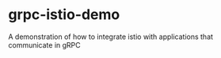 # grpc-istio-demo
A demonstration of how to integrate istio with applications that communicate in gRPC
